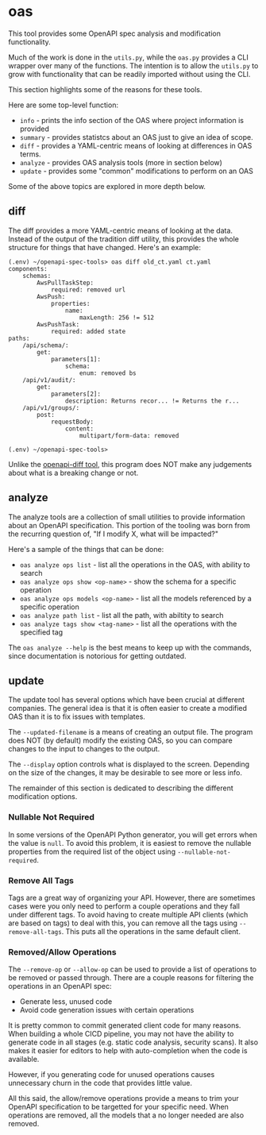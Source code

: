 # oas

This tool provides some OpenAPI spec analysis and modification functionality.

Much of the work is done in the `utils.py`, while the `oas.py` provides a CLI wrapper over many of the functions. The intention is to allow the `utils.py` to grow with functionality that can be readily imported without using the CLI. 

This section highlights some of the reasons for these tools.

Here are some top-level function:
* `info` - prints the info section of the OAS where project information is provided
* `summary` - provides statistcs about an OAS just to give an idea of scope.
* `diff` - provides a YAML-centric means of looking at differences in OAS terms.
* `analyze` - provides OAS analysis tools (more in section below)
* `update` - provides some "common" modifications to perform on an OAS

Some of the above topics are explored in more depth below.

## diff

The diff provides a more YAML-centric means of looking at the data. Instead of the output of the tradition diff utility, this provides the whole structure for things that have changed. Here's an example:
```shell
(.env) ~/openapi-spec-tools> oas diff old_ct.yaml ct.yaml 
components:
    schemas:
        AwsPullTaskStep:
            required: removed url
        AwsPush:
            properties:
                name:
                    maxLength: 256 != 512
        AwsPushTask:
            required: added state
paths:
    /api/schema/:
        get:
            parameters[1]:
                schema:
                    enum: removed bs
    /api/v1/audit/:
        get:
            parameters[2]:
                description: Returns recor... != Returns the r...
    /api/v1/groups/:
        post:
            requestBody:
                content:
                    multipart/form-data: removed

(.env) ~/openapi-spec-tools> 
```

Unlike the [openapi-diff tool](https://github.com/OpenAPITools/openapi-diff), this program does NOT make any judgements about what is a breaking change or not.


## analyze

The analyze tools are a collection of small utilities to provide information about an OpenAPI specification. This portion of the tooling was born from the recurring question of, "If I modify X, what will be impacted?"

Here's a sample of the things that can be done:
* `oas analyze ops list` - list all the operations in the OAS, with ability to search
* `oas analyze ops show <op-name>` - show the schema for a specific operation
* `oas analyze ops models <op-name>` - list all the models referenced by a specific operation
* `oas analyze path list` - list all the path, with abiltity to search
* `oas analyze tags show <tag-name>` - list all the operations with the specified tag

The `oas analyze --help` is the best means to keep up with the commands, since documentation is notorious for getting outdated.


## update

The update tool has several options which have been crucial at different companies. The general idea is that it is often easier to create a modified OAS than it is to fix issues with templates.

The `--updated-filename` is a means of creating an output file. The program does NOT (by default) modify the existing OAS, so you can compare changes to the input to changes to the output.

The `--display` option controls what is displayed to the screen. Depending on the size of the changes, it may be desirable to see more or less info. 

The remainder of this section is dedicated to describing the different modification options.

### Nullable Not Required

In some versions of the OpenAPI Python generator, you will get errors when the value is `null`. To avoid this problem, it is easiest to remove the nullable properties from the required list of the object using `--nullable-not-required`.

### Remove All Tags

Tags are a great way of organizing your API. However, there are sometimes cases were you only need to perform a couple operations and they fall under different tags. To avoid having to create multiple API clients (which are based on tags) to deal with this, you can remove all the tags using `--remove-all-tags`. This puts all the operations in the same default client.

### Removed/Allow Operations

The `--remove-op` or `--allow-op` can be used to provide a list of operations to be removed or passed through. There are a couple reasons for filtering the operations in an OpenAPI spec:
* Generate less, unused code
* Avoid code generation issues with certain operations

It is pretty common to commit generated client code for many reasons. When building a whole CICD pipeline, you may not have the ability to generate code in all stages (e.g. static code analysis, security scans). It also makes it easier for editors to help with auto-completion when the code is available. 

However, if you generating code for unused operations causes unnecessary churn in the code that provides little value.

All this said, the allow/remove operations provide a means to trim your OpenAPI specification to be targetted for your specific need. When operations are removed, all the models that a no longer needed are also removed.
